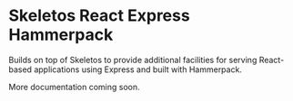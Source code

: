 # Skeletos React Express Hammerpack

Builds on top of Skeletos to provide additional facilities for serving React-based applications using Express and built with Hammerpack. 

More documentation coming soon.